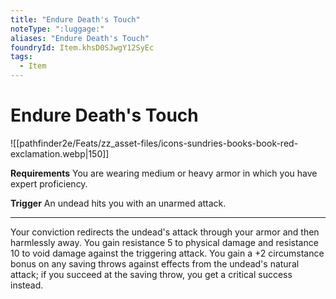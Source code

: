```yaml
---
title: "Endure Death's Touch"
noteType: ":luggage:"
aliases: "Endure Death's Touch"
foundryId: Item.khsD0SJwgY12SyEc
tags:
  - Item
---
```


# Endure Death's Touch
![[pathfinder2e/Feats/zz_asset-files/icons-sundries-books-book-red-exclamation.webp|150]]

**Requirements** You are wearing medium or heavy armor in which you have expert proficiency.

**Trigger** An undead hits you with an unarmed attack.

* * *

Your conviction redirects the undead's attack through your armor and then harmlessly away. You gain resistance 5 to physical damage and resistance 10 to void damage against the triggering attack. You gain a +2 circumstance bonus on any saving throws against effects from the undead's natural attack; if you succeed at the saving throw, you get a critical success instead.

